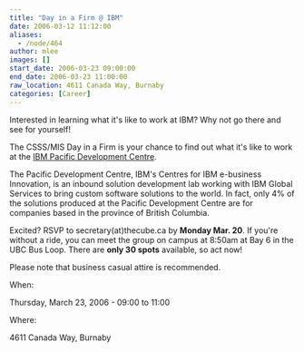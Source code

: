 ```yaml
---
title: "Day in a Firm @ IBM"
date: 2006-03-12 11:12:00
aliases:
  - /node/464
author: mlee
images: []
start_date: 2006-03-23 09:00:00
end_date: 2006-03-23 11:00:00
raw_location: 4611 Canada Way, Burnaby
categories: [Career]
---
```


Interested in learning what it's like to work at IBM? Why not go there and see for yourself!

The CSSS/MIS Day in a Firm is your chance to find out what it's like to work at the [IBM Pacific Development Centre](https://www-03.ibm.com/services/ca/en/innovation/vancouver/).

The Pacific Development Centre, IBM's Centres for IBM e-business Innovation, is an inbound solution development lab working with IBM Global Services to bring custom software solutions to the world. In fact, only 4% of the solutions produced at the Pacific Development Centre are for companies based in the province of British Columbia.

Excited? RSVP to secretary(at)thecube.ca by **Monday Mar. 20**. If you're without a ride, you can meet the group on campus at 8:50am at Bay 6 in the UBC Bus Loop. There are **only 30 spots** available, so act now!

Please note that business casual attire is recommended.

When: 

Thursday, March 23, 2006 - 09:00 to 11:00

Where: 

4611 Canada Way, Burnaby
